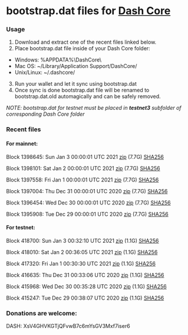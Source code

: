 # bootstrap.dat files for [Dash Core](https://github.com/dashpay/dash)

### Usage

1. Download and extract one of the recent files linked below.
2. Place bootstrap.dat file inside of your Dash Core folder:
 - Windows: %APPDATA%\DashCore\
 - Mac OS: ~/Library/Application Support/DashCore/
 - Unix/Linux: ~/.dashcore/
3. Run your wallet and let it sync using bootstrap.dat
4. Once sync is done bootstrap.dat file will be renamed to bootstrap.dat.old automagically and can be safely removed.

_NOTE: bootstrap.dat for testnet must be placed in **testnet3** subfolder of corresponding Dash Core folder_

### Recent files

#### For mainnet:

Block 1398645: Sun Jan  3 00:00:01 UTC 2021 [zip](https://dash-bootstrap.ams3.digitaloceanspaces.com/mainnet/2021-01-03/bootstrap.dat.zip) (7.7G) [SHA256](https://dash-bootstrap.ams3.digitaloceanspaces.com/mainnet/2021-01-03/sha256.txt)

Block 1398101: Sat Jan  2 00:00:01 UTC 2021 [zip](https://dash-bootstrap.ams3.digitaloceanspaces.com/mainnet/2021-01-02/bootstrap.dat.zip) (7.7G) [SHA256](https://dash-bootstrap.ams3.digitaloceanspaces.com/mainnet/2021-01-02/sha256.txt)

Block 1397558: Fri Jan  1 00:00:01 UTC 2021 [zip](https://dash-bootstrap.ams3.digitaloceanspaces.com/mainnet/2021-01-01/bootstrap.dat.zip) (7.7G) [SHA256](https://dash-bootstrap.ams3.digitaloceanspaces.com/mainnet/2021-01-01/sha256.txt)

Block 1397004: Thu Dec 31 00:00:01 UTC 2020 [zip](https://dash-bootstrap.ams3.digitaloceanspaces.com/mainnet/2020-12-31/bootstrap.dat.zip) (7.7G) [SHA256](https://dash-bootstrap.ams3.digitaloceanspaces.com/mainnet/2020-12-31/sha256.txt)

Block 1396454: Wed Dec 30 00:00:01 UTC 2020 [zip](https://dash-bootstrap.ams3.digitaloceanspaces.com/mainnet/2020-12-30/bootstrap.dat.zip) (7.7G) [SHA256](https://dash-bootstrap.ams3.digitaloceanspaces.com/mainnet/2020-12-30/sha256.txt)

Block 1395908: Tue Dec 29 00:00:01 UTC 2020 [zip](https://dash-bootstrap.ams3.digitaloceanspaces.com/mainnet/2020-12-29/bootstrap.dat.zip) (7.7G) [SHA256](https://dash-bootstrap.ams3.digitaloceanspaces.com/mainnet/2020-12-29/sha256.txt)


#### For testnet:

Block 418700: Sun Jan  3 00:32:10 UTC 2021 [zip](https://dash-bootstrap.ams3.digitaloceanspaces.com/testnet/2021-01-03/bootstrap.dat.zip) (1.1G) [SHA256](https://dash-bootstrap.ams3.digitaloceanspaces.com/testnet/2021-01-03/sha256.txt)

Block 418010: Sat Jan  2 00:36:05 UTC 2021 [zip](https://dash-bootstrap.ams3.digitaloceanspaces.com/testnet/2021-01-02/bootstrap.dat.zip) (1.1G) [SHA256](https://dash-bootstrap.ams3.digitaloceanspaces.com/testnet/2021-01-02/sha256.txt)

Block 417320: Fri Jan  1 00:30:30 UTC 2021 [zip](https://dash-bootstrap.ams3.digitaloceanspaces.com/testnet/2021-01-01/bootstrap.dat.zip) (1.1G) [SHA256](https://dash-bootstrap.ams3.digitaloceanspaces.com/testnet/2021-01-01/sha256.txt)

Block 416635: Thu Dec 31 00:33:06 UTC 2020 [zip](https://dash-bootstrap.ams3.digitaloceanspaces.com/testnet/2020-12-31/bootstrap.dat.zip) (1.1G) [SHA256](https://dash-bootstrap.ams3.digitaloceanspaces.com/testnet/2020-12-31/sha256.txt)

Block 415968: Wed Dec 30 00:35:28 UTC 2020 [zip](https://dash-bootstrap.ams3.digitaloceanspaces.com/testnet/2020-12-30/bootstrap.dat.zip) (1.1G) [SHA256](https://dash-bootstrap.ams3.digitaloceanspaces.com/testnet/2020-12-30/sha256.txt)

Block 415247: Tue Dec 29 00:38:07 UTC 2020 [zip](https://dash-bootstrap.ams3.digitaloceanspaces.com/testnet/2020-12-29/bootstrap.dat.zip) (1.1G) [SHA256](https://dash-bootstrap.ams3.digitaloceanspaces.com/testnet/2020-12-29/sha256.txt)


### Donations are welcome:

DASH: XsV4GHVKGTjQFvwB7c6mYsGV3Mxf7iser6
